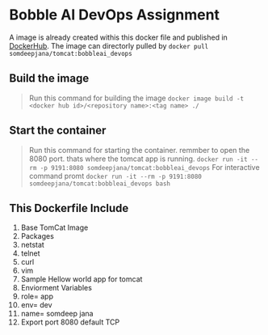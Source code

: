 # Bobble AI DevOps Assignment

A image is already created withis this docker file and published in [DockerHub](https://hub.docker.com/r/somdeepjana).
The image can directorly pulled by ```docker pull somdeepjana/tomcat:bobbleai_devops```


## Build the image
> Run this command for building the image
```docker image build -t <docker hub id>/<repository name>:<tag name> ./```

## Start the container
> Run this command for starting the container. remmber to open the 8080 port. thats where the tomcat app is running.
```docker run -it --rm -p 9191:8080 somdeepjana/tomcat:bobbleai_devops```
> For interactive command promt
```docker run -it --rm -p 9191:8080 somdeepjana/tomcat:bobbleai_devops bash```

## This Dockerfile Include
1. Base TomCat Image
2. Packages
  1. netstat
  2. telnet
  3. curl
  4. vim
3. Sample Hellow world app for tomcat
4. Enviorment Variables
  1. role= app
  2. env= dev
  3. name= somdeep jana
5. Export port 8080 default TCP
